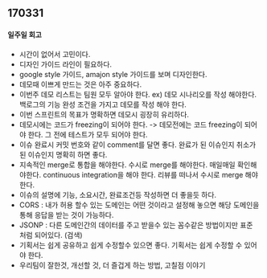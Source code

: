 ## 170331

#### 일주일 회고
- 시간이 없어서 고민이다.
- 디자인 가이드 라인이 필요하다.
- google style 가이드, amajon style 가이드를 보며 디자인한다.
- 데모때 이쁘게 만드는 것은 아주 중요하다.
- 이번주 데모 리스트는 팀원 모두 알아야 한다.
	ex) 데모 시나리오를 작성 해야한다. 백로그의 기능 완성 조건을 가지고 데모를 작성 해야 한다.
- 이번 스프린트의 목표가 명확하면 데모시 굉장히 유리하다.
- 데모시에는 코드가 freezing이 되어야 한다. -> 데모전에는 코드 freezing이 되어야 한다. 그 전에 테스트가 모두 되어야 한다.
- 이슈 완료시 커밋 번호와 같이 comment를 달면 좋다. 완료가 된 이슈인지 취소가 된 이슈인지 명확히 하면 좋다.
- 지속적인 merge로 통합을 해야한다. 수시로 merge를 해야한다. 매일매일 확인해야한다. continuous integration을 해야 한다.  리뷰를 떠나서 수시로 merge 해야한다.
- 이슈의 설명에 기능, 소요시간, 완료조건등 작성하면 더 좋을듯 하다.
- CORS : 내가 허용 할수 있는 도메인는 어떤 것이라고 설정해 놓으면 해당 도메인을 통해 응답을 받는 것이 가능하다.
- JSONP : 다른 도메인간의 데이터를 주고 받을수 있는 꼼수같은 방법이지만 표준 처럼 되어있다. (검색)
- 기획서는 쉽게 공유하고 쉽게 수정할수 있으면 좋다. 기획서는 쉽게 수정할 수 있어야 한다.
- 우리팀이 잘한것, 개선할 것, 더 즐겁게 하는 방법, 고칠점 이야기